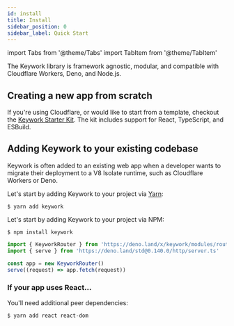 ```yaml
---
id: install
title: Install
sidebar_position: 0
sidebar_label: Quick Start
---
```


import Tabs from '@theme/Tabs'
import TabItem from '@theme/TabItem'

The Keywork library is framework agnostic, modular,
and compatible with Cloudflare Workers, Deno, and Node.js.

## Creating a new app from scratch

If you're using Cloudflare, or would like to start from a template,
checkout the [Keywork Starter Kit](https://github.com/nirrius/keywork-starter-kit).
The kit includes support for React, TypeScript, and ESBuild.

## Adding Keywork to your existing codebase

Keywork is often added to an existing web app when a developer wants to migrate
their deployment to a V8 Isolate runtime, such as Cloudflare Workers or Deno.

<Tabs groupId="npm">
  <TabItem value="yarn" label="Yarn">

Let's start by adding Keywork to your project via [Yarn](https://yarnpkg.com/):

```shell title="Run in the root of your project."
$ yarn add keywork
```

  </TabItem>

  <TabItem value="npm" label="NPM">

Let's start by adding Keywork to your project via NPM:

```shell title="Run in the root of your project."
$ npm install keywork
```

  </TabItem>

  <TabItem value="deno" label="Deno">

```ts title="./your-project/server/mod.tsx"
import { KeyworkRouter } from 'https://deno.land/x/keywork/modules/router/mod.ts'
import { serve } from 'https://deno.land/std@0.140.0/http/server.ts'

const app = new KeyworkRouter()
serve((request) => app.fetch(request))
```

  </TabItem>
</Tabs>

### If your app uses React...

You'll need additional peer dependencies:

```shell title="Run in the root of your project."
$ yarn add react react-dom
```
